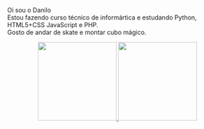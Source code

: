 Oi sou o Danilo</br>
Estou fazendo curso técnico de informártica e estudando Python, HTML5+CSS JavaScript e PHP.</br>
Gosto de andar de skate e montar cubo mágico.
<div align="center">
  <a href="https://github.com/Danilo0000000">
  <img height="180em" src="https://github-readme-stats.vercel.app/api?username=Danilo0000000&show_icons=false&theme=dark&include_all_commits=true&count_private=true"/>
  <img height="180em" src="https://github-readme-stats.vercel.app/api/top-langs/?username=Danilo0000000&layout=compact&langs_count=7&theme=light"/>
</div>
